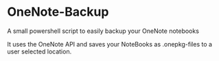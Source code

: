# OneNote-Backup
A small powershell script to easily backup your OneNote notebooks

It uses the OneNote API and saves your NoteBooks as .onepkg-files to a user selected location.
